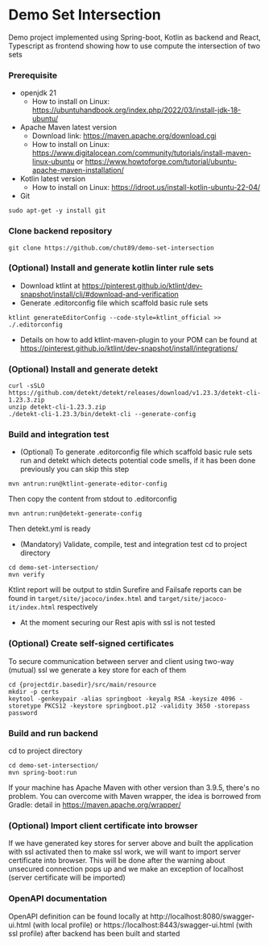 # Demo Set Intersection #
Demo project implemented using Spring-boot, Kotlin as backend and React, Typescript as frontend showing how to use compute the intersection of two sets

### Prerequisite ###
- openjdk 21
	- How to install on Linux: https://ubuntuhandbook.org/index.php/2022/03/install-jdk-18-ubuntu/
- Apache Maven latest version
	- Download link: https://maven.apache.org/download.cgi
	- How to install on Linux: https://www.digitalocean.com/community/tutorials/install-maven-linux-ubuntu or https://www.howtoforge.com/tutorial/ubuntu-apache-maven-installation/
- Kotlin latest version
	- How to install on Linux: https://idroot.us/install-kotlin-ubuntu-22-04/
- Git
```shellscript
sudo apt-get -y install git
```	
### Clone backend repository
```
git clone https://github.com/chut89/demo-set-intersection
```

### (Optional) Install and generate kotlin linter rule sets ###
- Download ktlint at https://pinterest.github.io/ktlint/dev-snapshot/install/cli/#download-and-verification
- Generate .editorconfig file which scaffold basic rule sets
```shellscript
ktlint generateEditorConfig --code-style=ktlint_official >> ./.editorconfig
```
- Details on how to add ktlint-maven-plugin to your POM can be found at https://pinterest.github.io/ktlint/dev-snapshot/install/integrations/

### (Optional) Install and generate detekt ###
```shellscript
curl -sSLO https://github.com/detekt/detekt/releases/download/v1.23.3/detekt-cli-1.23.3.zip
unzip detekt-cli-1.23.3.zip
./detekt-cli-1.23.3/bin/detekt-cli --generate-config
```

### Build and integration test ###
- (Optional) To generate .editorconfig file which scaffold basic rule sets run and detekt which detects potential code smells, if it has been done previously you can skip this step
```shellscript
mvn antrun:run@ktlint-generate-editor-config
```
Then copy the content from stdout to .editorconfig
```shellscript
mvn antrun:run@detekt-generate-config
```
Then detekt.yml is ready
- (Mandatory) Validate, compile, test and integration test
cd to project directory
```shellscript
cd demo-set-intersection/
mvn verify
```
Ktlint report will be output to stdin
Surefire and Failsafe reports can be found in `target/site/jacoco/index.html` and `target/site/jacoco-it/index.html` respectively
- At the moment securing our Rest apis with ssl is not tested

### (Optional) Create self-signed certificates ###
To secure communication between server and client using two-way (mutual) ssl we generate a key store for each of them
```shellscript
cd {projectdir.basedir}/src/main/resource
mkdir -p certs
keytool -genkeypair -alias springboot -keyalg RSA -keysize 4096 -storetype PKCS12 -keystore springboot.p12 -validity 3650 -storepass password
```

### Build and run backend ###
cd to project directory
```shellscript
cd demo-set-intersection/
mvn spring-boot:run
```
If your machine has Apache Maven with other version than 3.9.5, there's no problem. You can overcome with Maven wrapper, the idea is borrowed from Gradle: detail in https://maven.apache.org/wrapper/

### (Optional) Import client certificate into browser ###
If we have generated key stores for server above and built the application with ssl activated then to make ssl work, we will want to import server certificate into browser. This will be done after the warning about unsecured connection pops up and we make an exception of localhost (server certificate will be imported)

### OpenAPI documentation ###
OpenAPI definition can be found locally at http://localhost:8080/swagger-ui.html (with local profile) or https://localhost:8443/swagger-ui.html (with ssl profile) after backend has been built and started

